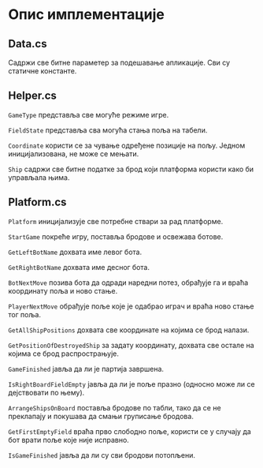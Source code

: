 # Опис имплементације

## Data.cs

Садржи све битне параметер за подешавање апликације. Сви су статичне константе.

## Helper.cs

`GameType` представља све могуће режиме игре.

`FieldState` представља сва могућа стања поља на табели.

`Coordinate` користи се за чување одређене позиције на пољу. Једном иницијализована, не може се мењати.

`Ship` садржи све битне податке за брод који платформа користи како би управљала њима.

## Platform.cs

`Platform` иницијализује све потребне ствари за рад платформе.

`StartGame` покреће игру, поставља бродове и освежава ботове.

`GetLeftBotName` дохвата име левог бота.

`GetRightBotName` дохвата име десног бота.

`BotNextMove` позива бота да одради наредни потез, обрађује га и враћа координату поља и ново стање.

`PlayerNextMove` обрађује поље које је одабрао играч и враћа ново стање тог поља.

`GetAllShipPositions` дохвата све координате на којима се брод налази.

`GetPositionOfDestroyedShip` за задату координату, дохвата све остале на којима се брод распрострањује.

`GameFinished` јавља да ли је партија завршена.

`IsRightBoardFieldEmpty` јавља да ли је поље празно (односно може ли се дејствовати по њему).

`ArrangeShipsOnBoard` поставља бродове по табли, тако да се не преклапају и покушава да смањи груписање бродова.

`GetFirstEmptyField` враћа прво слободно поље, користи се у случају да бот врати поље које није исправно.

`IsGameFinished` јавља да ли су сви бродови потопљени.